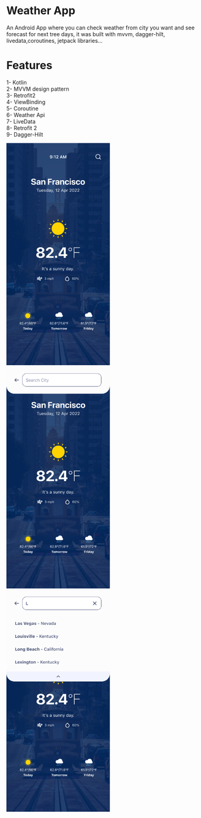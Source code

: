 # Weather App
An Android App where you can check weather from city you want  and see forecast for next tree days, it was built with mvvm, dagger-hilt, livedata,coroutines, jetpack libraries...
 

# Features

1- Kotlin  
2- MVVM design pattern  
3- Retrofit2   
4- ViewBinding    
5- Coroutine  
6- Weather Api  
7- LiveData  
8- Retrofit 2  
9- Dagger-Hilt  


<img src="https://github.com/ahmedeidhefny/Weather-demo/blob/master/weather-home.png" width="270" height="580"> <img src="https://github.com/ahmedeidhefny/Weather-demo/blob/master/city-search.png" width="270" height="580"> <img src="https://github.com/ahmedeidhefny/Weather-demo/blob/master/ciity-search%20results.png" width="270" height="580">  
